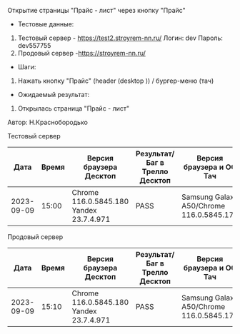 Открытие страницы "Прайс - лист" через кнопку "Прайс"

* Тестовые данные:
1. Тестовый сервер - https://test2.stroyrem-nn.ru/
Логин: dev
Пароль: dev557755
2. Продовый сервер -https://stroyrem-nn.ru/

* Шаги:
1. Нажать кнопку "Прайс" (header (desktop )) / бургер-меню (тач)

* Ожидаемый результат:
1. Открылась страница "Прайс - лист"

Автор: Н.Краснобородько

Тестовый сервер

| Дата | Время | Версия браузера Десктоп | Результат/Баг в Трелло Десктоп | Версия браузера и ОС Тач | Результат/Баг в Трелло Тач | Дата релиза | QA  |
| --- | --- | --- | --- | --- | --- | --- | --- |
| 2023-09-09 | 15:00 | Chrome 116.0.5845.180 Yandex 23.7.4.971 | PASS |Samsung Galaxy A50/Chrome 116.0.5845.172  | PASS | 03.09.23 | Наталья К. |

Продовый сервер

| Дата | Время | Версия браузера Десктоп | Результат/Баг в Трелло Десктоп | Версия браузера и ОС Тач | Результат/Баг в Трелло Тач | Дата релиза | QA  |
| --- | --- | --- | --- | --- | --- | --- | --- |
| 2023-09-09 | 15:10 | Chrome 116.0.5845.180 Yandex 23.7.4.971 | PASS |Samsung Galaxy A50/Chrome 116.0.5845.172  | PASS | 03.09.23 | Наталья К. |